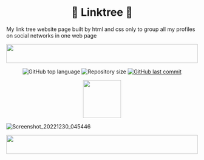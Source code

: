 <h1 align="center">🌲 Linktree  🌲</h1>

My link tree website page built by html and css only to group all my profiles on social networks in one web page

<img src="https://i.imgur.com/dBaSKWF.gif" height="50" width="100%">

<p align="center">
  <img alt="GitHub top language" src="https://img.shields.io/github/languages/top/lironmiz/Link-Tree?color=04D361&labelColor=000000">
  
 <img alt="Repository size" src="https://img.shields.io/github/repo-size/lironmiz/Link-Tree?color=04D361&labelColor=000000">
  
  <a href="https://github.com/lironmiz/Link-Tree/commits/master">
    <img alt="GitHub last commit" src="https://img.shields.io/github/last-commit/lironmiz/Link-Tree?color=04D361&labelColor=000000">
  </a>
</p>
  
<!--🐱CAT-->
<p align="center">
<img src="https://media.giphy.com/media/WUlplcMpOCEmTGBtBW/giphy.gif" width="100">

![Screenshot_20221230_045446](https://user-images.githubusercontent.com/91504420/210029807-7f82e966-b1c5-4338-96b9-e6744a7e14e4.png)

<!--📏LINE-->
<img src="https://i.imgur.com/dBaSKWF.gif" height="50" width="100%">
